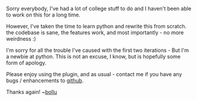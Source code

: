 Sorry everybody, I've had a lot of college stuff to do and I haven't been able to work on
this for a long time.

However, I've taken the time to learn python and rewrite this from scratch. the codebase is sane, the features work, and most importantly - no more weirdness :)

I'm sorry for all the trouble I've caused with the first two iterations - But I'm a newbie at python. This is not an excuse, I know, but is hopefully some form of apology.

Please enjoy using the plugin, and as usual - contact me if you have any bugs / enhancements
to [github](https://github.com/bollu/sublimeBookmark/issues?state=open).

Thanks again!
~[bollu](https://github.com/bollu/)